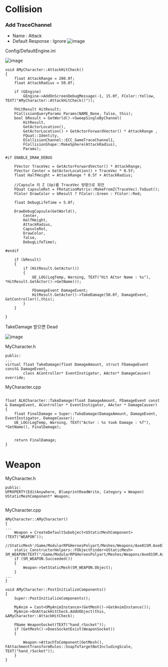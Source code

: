 # Collision

### Add TraceChannel
- Name : Attack
- Default Response : Ignore
![image](https://user-images.githubusercontent.com/29656900/182603030-0e8968d5-5cf4-4ab2-9871-ae354264edc3.png)

Config/DefaultEngine.ini

![image](https://user-images.githubusercontent.com/29656900/182603137-a6a790a0-767a-4328-b86c-1b27f82ecdf0.png)


```
void AMyCharacter::AttackHitCheck()
{
	float AttackRange = 200.0f;
	float AttackRadius = 50.0f;

	if (GEngine)
		GEngine->AddOnScreenDebugMessage(-1, 15.0f, FColor::Yellow, TEXT("AMyCharacter::AttackHitCheck()"));

	FHitResult HitResult;
	FCollisionQueryParams Params(NAME_None, false, this);
	bool bResult = GetWorld()->SweepSingleByChannel(
		HitResult,
		GetActorLocation(),
		GetActorLocation() + GetActorForwardVector() * AttackRange ,
		FQuat::Identity,
		ECollisionChannel::ECC_GameTraceChannel1,
		FCollisionShape::MakeSphere(AttackRadius),
		Params);

#if ENABLE_DRAW_DEBUG

	FVector TraceVec = GetActorForwardVector() * AttackRange;
	FVector Center = GetActorLocation() + TraceVec * 0.5f;
	float HalfHeight = AttackRange * 0.5f + AttackRadius;

	//Capsule 의 Z (Up)를 TraceVec 방향으로 회전 
	FQuat CapsuleRot = FRotationMatrix::MakeFromZ(TraceVec).ToQuat();
	FColor DrawColor = bResult ? FColor::Green : FColor::Red;

	float DebugLifeTime = 5.0f;

	DrawDebugCapsule(GetWorld(),
		Center,
		HalfHeight,
		AttackRadius,
		CapsuleRot,
		DrawColor,
		false,
		DebugLifeTime);

#endif

	if (bResult)
	{
		if (HitResult.GetActor())
		{
			UE_LOG(LogTemp, Warning, TEXT("Hit ACtor Name : %s"), *HitResult.GetActor()->GetName());

			FDamageEvent DamageEvent;
			HitResult.GetActor()->TakeDamage(50.0f, DamageEvent, GetController(),this);
		}
	}

}
```


TakeDamage 받으면 Dead

![image](https://user-images.githubusercontent.com/29656900/182615041-c13245ec-e4db-4f42-a777-1b23c1c19922.png)

MyCharacter.h
```
public:
...
virtual float TakeDamage(float DamageAmount, struct FDamageEvent const& DamageEvent,
		class AController* EventInstigator, AActor* DamageCauser) override;
```
MyCharacter.cpp
```

float ALKCharacter::TakeDamage(float DamageAmount, FDamageEvent const & DamageEvent, AController * EventInstigator, AActor * DamageCauser)
{
	float FinalDamage = Super::TakeDamage(DamageAmount, DamageEvent, EventInstigator, DamageCauser);
	UE_LOG(LogTemp, Warning, TEXT("Actor : %s took Damage : %f"), *GetName(), FinalDamage);


	return FinalDamage;
}
```


# Weapon

MyCharacter.h 
```
public:
UPROPERTY(EditAnywhere, BlueprintReadWrite, Category = Weapon)
UStaticMeshComponent* Weapon;
	
```
MyCharacter.cpp
```
AMyCharacter::AMyCharacter()
{
...
	Weapon = CreateDefaultSubobject<UStaticMeshComponent>(TEXT("WEAPON"));
	//StaticMesh'/Game/ModularRPGHeroesPolyart/Meshes/Weapons/Axe01SM.Axe01SM'
	static ConstructorHelpers::FObjectFinder<UStaticMesh> SM_WEAPON(TEXT("/Game/ModularRPGHeroesPolyart/Meshes/Weapons/Axe01SM.Axe01SM"));
	if (SM_WEAPON.Succeeded())
	{
		Weapon->SetStaticMesh(SM_WEAPON.Object);
	}
...
}

void AMyCharacter::PostInitializeComponents()
{
	Super::PostInitializeComponents();

	MyAnim = Cast<UMyAnimInstance>(GetMesh()->GetAnimInstance());
	MyAnim->OnAttackHitCheck.AddUObject(this, &AMyCharacter::AttackHitCheck);
	
	FName WeaponSocket(TEXT("hand_rSocket"));
	if (GetMesh()->DoesSocketExist(WeaponSocket))
	{

		Weapon->AttachToComponent(GetMesh(), FAttachmentTransformRules::SnapToTargetNotIncludingScale, TEXT("hand_rSocket"));
	}
}

```
